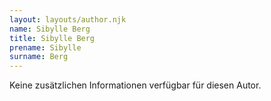 ```yaml
---
layout: layouts/author.njk
name: Sibylle Berg
title: Sibylle Berg
prename: Sibylle
surname: Berg
---
```

Keine zusätzlichen Informationen verfügbar für diesen Autor.
